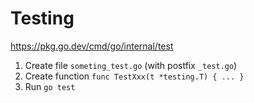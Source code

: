 # Testing

https://pkg.go.dev/cmd/go/internal/test

1. Create file `someting_test.go` (with postfix `_test.go`)
2. Create function `func TestXxx(t *testing.T) { ... }`
3. Run `go test`
